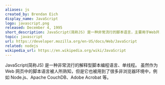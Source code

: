 ```yaml
---
aliases: js
created_by: Brendan Eich
display_name: JavaScript
logo: javascript.png
released: December 4, 1995
short_description: JavaScript(简称JS) 是一种非常流行的脚本语言，主要用于Web开发。
topic: javascript
url: https://developer.mozilla.org/en-US/docs/Web/JavaScript
related: nodejs
wikipedia_url: https://en.wikipedia.org/wiki/JavaScript
---
```

JavaScript(简称JS) 是一种非常流行的解释型脚本编程语言、单线程。
虽然作为 Web 网页中的脚本语言被人所熟知，但是它也被用到了很多非浏览器环境中，例如 Node.js、Apache CouchDB、Adobe Acrobat 等。